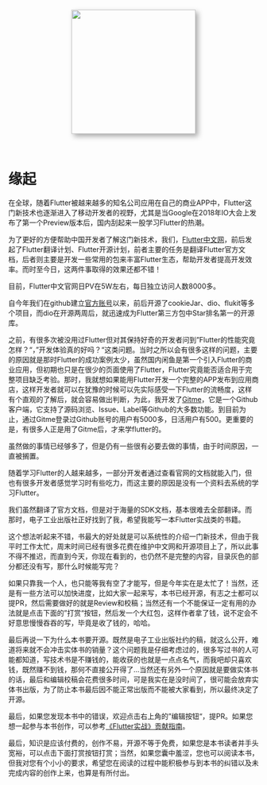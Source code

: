 <div style="text-align:center; padding-bottom:30px"><img style="height:250px;box-shadow: #aaa 5px 5px 10px;" src="https://cdn.jsdelivr.net/gh/flutterchina/flutter-in-action@1.0/docs/imgs/book.jpg"/></div>

# 缘起

在全球，随着Flutter被越来越多的知名公司应用在自己的商业APP中，Flutter这门新技术也逐渐进入了移动开发者的视野，尤其是当Google在2018年IO大会上发布了第一个Preview版本后，国内刮起来一股学习Flutter的热潮。

为了更好的方便帮助中国开发者了解这门新技术，我们，[Flutter中文网](https://flutterchina.club/)，前后发起了Flutter翻译计划、Flutter开源计划，前者主要的任务是翻译Flutter官方文档，后者则主要是开发一些常用的包来丰富Flutter生态，帮助开发者提高开发效率。而时至今日，这两件事取得的效果还都不错！

目前，Flutter中文官网日PV在5W左右，每日独立访问人数8000多。

自今年我们在github建立[官方账号](https://github.com/flutterchina)以来，前后开源了cookieJar、dio、flukit等多个项目，而dio在开源两周后，就迅速成为Flutter第三方包中Star排名第一的开源库。

之前，有很多次被没用过Flutter但对其保持好奇的开发者问到”Flutter的性能究竟怎样？“，”开发体验真的好吗？“这类问题。当时之所以会有很多这样的问题，主要的原因就是那时Flutter的成功案例太少，虽然国内闲鱼是第一个引入Flutter的商业应用，但初期也只是在很少的页面使用了Flutter，Flutter究竟能否适合用于完整项目缺乏考验。那时，我就想如果能用Flutter开发一个完整的APP发布到应用商店，这样开发者就可以在犹豫的时候可以先实际感受一下Flutter的流畅度，这样有个直观的了解后，就会容易做出判断，为此，我开发了[Gitme](https://flutterchina.club/app/gm.html)，它是一个Github客户端，它支持了源码浏览、Issue、Label等Github的大多数功能。到目前为止，通过Gitme登录过Github账号的用户有5000多，日活用户有500。更重要的是，有很多人正是用了Gitme后，才来学flutter的。

虽然做的事情已经够多了，但是仍有一些很有必要去做的事情，由于时间原因，一直被搁置。

随着学习Flutter的人越来越多，一部分开发者通过查看官网的文档就能入门，但也有很多开发者感觉学习时有些吃力，而这主要的原因是没有一个资料去系统的学习Flutter。

我们虽然翻译了官方文档，但是对于海量的SDK文档，基本很难去全部翻译。而那时，电子工业出版社正好找到了我，希望我能写一本Flutter实战类的书籍。

这个想法听起来不错，书最大的好处就是可以系统性的介绍一门新技术，但由于我平时工作太忙，周末时间已经有很多花费在维护中文网和开源项目上了，所以此事不得不推迟，而直到今天，你现在看到的，也仍然不是完整的内容，目录灰色的部分都还没有写，那什么时候能写完？

如果只靠我一个人，也只能等我有空了才能写，但是今年实在是太忙了！当然，还是有一些方法可以加快进度，比如大家一起来写，本书已经开源，有志之士都可以提PR，然后需要做好的就是Review和校稿；当然还有一个不能保证一定有用的办法就是点击下面的”打赏“按钮，然后发一个大红包，这样作者拿了钱，说不定会不好意思慢慢吞吞的写，毕竟是收了钱的，哈哈。

最后再说一下为什么本书要开源。既然是电子工业出版社约的稿，就这么公开，难道将来就不会冲击实体书的销量？这个问题我是仔细考虑过的，很多写过书的人可能都知道，写技术书是不赚钱的，能收获的也就是一点点名气，而我吧却只喜欢钱，既然赚不到钱，那何不直接公开得了…当然还有另外一个原因就是要做实体书的话，最后和编辑校稿会花费很多时间，可是我实在是没时间了，很可能会放弃实体书出版，为了防止本书最后因不能正常出版而不能被大家看到，所以最终决定了开源。

最后，如果您发现本书中的错误，欢迎点击右上角的”编辑按钮“，提PR。如果您想一起参与本书创作，可以参考[《Flutter实战》贡献指南](https://github.com/flutterchina/flutter-in-action#%E8%B4%A1%E7%8C%AE%E9%A1%BB%E7%9F%A5)。

最后，知识是应该付费的，创作不易，开源不等于免费，如果您是本书读者并手头宽裕，可以点击下面打赏按钮打赏；当然，如果您囊中羞涩，您也可以阅读本书，但我对您有个小小的要求，希望您在阅读的过程中能积极参与到本书的纠错以及未完成内容的创作上来，也算是有所付出。








